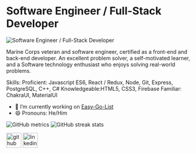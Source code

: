 # Software Engineer / Full-Stack Developer
![Software Engineer / Full-Stack Developer](https://github.com/T-Ender/T-Ender/blob/main/img/banner.png?raw=true)

Marine Corps veteran and software engineer, certified as a front-end and back-end developer. An excellent problem solver, a self-motivated learner, and a Software technology enthusiast who enjoys solving real-world problems.

Skills: Proficient: Javascript ES6, React / Redux, Node, Git, Express, PostgreSQL, C++, C# Knowledgeable:HTML5, CSS3, Firebase Familiar: ChakraUI, MaterialUI

- 🔭 I’m currently working on [Easy-Go-List](https://github.com/T-Ender/easy-grocery-list) 
- 😄 Pronouns: He/Him 

![GitHub metrics](https://metrics.lecoq.io/T-Ender) 
![GitHub streak stats](https://github-readme-streak-stats.herokuapp.com/?user=T-Ender)


[<img src='https://cdn.jsdelivr.net/npm/simple-icons@3.0.1/icons/github.svg' alt='github' height='40'>](https://github.com/T-Ender)  [<img src='https://cdn.jsdelivr.net/npm/simple-icons@3.0.1/icons/linkedin.svg' alt='linkedin' height='40'>](https://www.linkedin.com/in/eduardo-turcios-80b941173//)  

